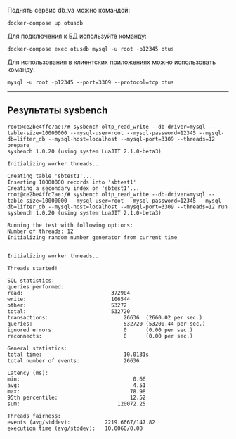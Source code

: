 Поднять сервис db_va можно командой:

`docker-compose up otusdb`

Для подключения к БД используйте команду:

`docker-compose exec otusdb mysql -u root -p12345 otus`

Для использования в клиентских приложениях можно использовать команду:

`mysql -u root -p12345 --port=3309 --protocol=tcp otus`

---
## Результаты sysbench


```
root@ce2be4ffc7ae:/# sysbench oltp_read_write --db-driver=mysql --table-size=10000000 --mysql-user=root --mysql-password=12345 --mysql-db=lifter_db --mysql-host=localhost --mysql-port=3309 --threads=12 prepare
sysbench 1.0.20 (using system LuaJIT 2.1.0-beta3)

Initializing worker threads...

Creating table 'sbtest1'...
Inserting 10000000 records into 'sbtest1'
Creating a secondary index on 'sbtest1'...
root@ce2be4ffc7ae:/# sysbench oltp_read_write --db-driver=mysql --table-size=10000000 --mysql-user=root --mysql-password=12345 --mysql-db=lifter_db --mysql-host=localhost --mysql-port=3309 --threads=12 run
sysbench 1.0.20 (using system LuaJIT 2.1.0-beta3)

Running the test with following options:
Number of threads: 12
Initializing random number generator from current time


Initializing worker threads...

Threads started!

SQL statistics:
queries performed:
read:                            372904
write:                           106544
other:                           53272
total:                           532720
transactions:                        26636  (2660.02 per sec.)
queries:                             532720 (53200.44 per sec.)
ignored errors:                      0      (0.00 per sec.)
reconnects:                          0      (0.00 per sec.)

General statistics:
total time:                          10.0131s
total number of events:              26636

Latency (ms):
min:                                    0.66
avg:                                    4.51
max:                                   78.98
95th percentile:                       12.52
sum:                               120072.25

Threads fairness:
events (avg/stddev):           2219.6667/147.82
execution time (avg/stddev):   10.0060/0.00
```